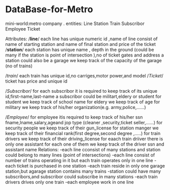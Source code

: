 # DataBase-for-Metro
mini-world:metro company .
entities:   Line
            Station
            Train
            Subscribor
           	Employee
            Ticket


Attributes:
/**line**/
    each line has unique numeric id ,name of line consist of name of starting station and name of final station and price of the ticket 
/**station**/
    each station has unique name , depth in the ground (could be many if the station is point of intersection ),no of ticket gates and address
    a station could also be  a garage we keep track of the capacity of the garage  (no of trains)

/*train*/ 
    each train has unique id,no carriges,motor power,and model
/*Ticket*/
    ticket has price and unique id 
 
/*Subscribor*/
for each subscribor it is required to keep track of its unique id,first-name,last-name
a subscribor could be militart,eldery or student
for student we keep track of school name 
for eldery we keep track of age
for military we keep track of his/her organization(e.g. army,police,......)

/*Employee*/
 for employee itis required to keep track of his/her ssn fname,lname,salary,ageand jop type (cleaner ,security,ticket seller,......)
 for security people we keep track of their gun_license
 for station manger we keep track of their financial rank(first degree,second degree ,.....)
 for train drivers we keep track of their driving_license 
 for eaach train driiver there is only one assistant for each one of them we keep track of the driver ssn and assistant name 
 Relations:
 -each line cconsist of many stations and station could belong to many lines (point of intersections)
 -each line consist of number of trains operating in it but each train operates only in one line 
 -each ticket is purchased in one station 
 -each train reside in only one garage station,but agarage station contains many trains
 -station could have many subscribors,and subscribor could subscribe in many stations
 -each train drivers drives only one train
 -each employee work in one line 
